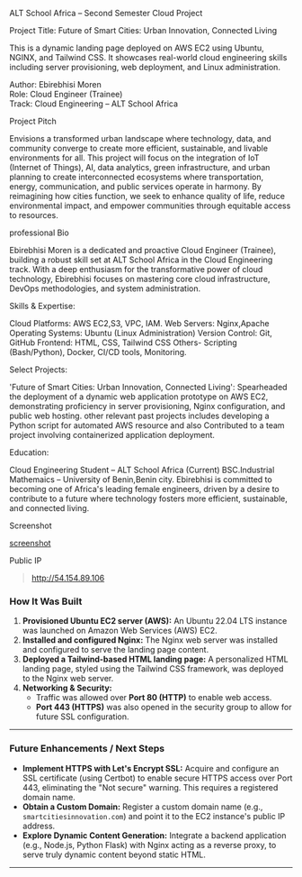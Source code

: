 ALT School Africa – Second Semester Cloud Project

 Project Title: Future of Smart Cities: Urban Innovation, Connected Living

This is a dynamic landing page deployed on AWS EC2 using Ubuntu, NGINX, and Tailwind CSS. It showcases real-world cloud engineering skills including server provisioning, web deployment, and Linux administration.



 Author: Ebirebhisi Moren  
Role: Cloud Engineer (Trainee)  
Track: Cloud Engineering – ALT School Africa  



 Project Pitch
 
 Envisions a transformed urban landscape where technology, data, and community converge to create more efficient, sustainable, and livable environments for all.
This project will focus on the integration of IoT (Internet of Things), AI, data analytics, green infrastructure, and urban planning to create interconnected ecosystems where transportation, energy, communication, and public services operate in harmony. By reimagining how cities function, we seek to enhance quality of life, reduce environmental impact, and empower communities through equitable access to resources.

professional Bio

Ebirebhisi Moren is a dedicated and proactive Cloud Engineer (Trainee), building a robust skill set at ALT School Africa in the Cloud Engineering track. With a deep enthusiasm for the transformative power of cloud technology, Ebirebhisi focuses on mastering core cloud infrastructure, DevOps methodologies, and system administration.

Skills & Expertise:

Cloud Platforms: AWS EC2,S3, VPC, IAM.
Web Servers: Nginx,Apache 
Operating Systems: Ubuntu (Linux Administration)
Version Control: Git, GitHub
Frontend: HTML, CSS, Tailwind CSS
Others- Scripting (Bash/Python), Docker, CI/CD tools, Monitoring.

Select Projects:

'Future of Smart Cities: Urban Innovation, Connected Living': Spearheaded the deployment of a dynamic web application prototype on AWS EC2, demonstrating proficiency in server provisioning, Nginx configuration, and public web hosting.
 other relevant past projects includes developing a Python script for automated AWS resource and also Contributed to a team project involving containerized application deployment.
 
Education:

Cloud Engineering Student – ALT School Africa (Current)
BSC.Industrial Mathemaics – University of Benin,Benin city.
Ebirebhisi is committed to becoming one of Africa's leading female engineers, driven by a desire to contribute to a future where technology fosters more efficient, sustainable, and connected living.


 Screenshot

[screenshot](screenshot.png)



  Public IP

> http://54.154.89.106


### How It Was Built

1.  **Provisioned Ubuntu EC2 server (AWS):** An Ubuntu 22.04 LTS instance was launched on Amazon Web Services (AWS) EC2.
2.  **Installed and configured Nginx:** The Nginx web server was installed and configured to serve the landing page content.
3.  **Deployed a Tailwind-based HTML landing page:** A personalized HTML landing page, styled using the Tailwind CSS framework, was deployed to the Nginx web server.
4.  **Networking & Security:**
    * Traffic was allowed over **Port 80 (HTTP)** to enable web access.
    * **Port 443 (HTTPS)** was also opened in the security group to allow for future SSL configuration.

---

### Future Enhancements / Next Steps

* **Implement HTTPS with Let's Encrypt SSL:** Acquire and configure an SSL certificate (using Certbot) to enable secure HTTPS access over Port 443, eliminating the "Not secure" warning. This requires a registered domain name.
* **Obtain a Custom Domain:** Register a custom domain name (e.g., `smartcitiesinnovation.com`) and point it to the EC2 instance's public IP address.
* **Explore Dynamic Content Generation:** Integrate a backend application (e.g., Node.js, Python Flask) with Nginx acting as a reverse proxy, to serve truly dynamic content beyond static HTML.

---

